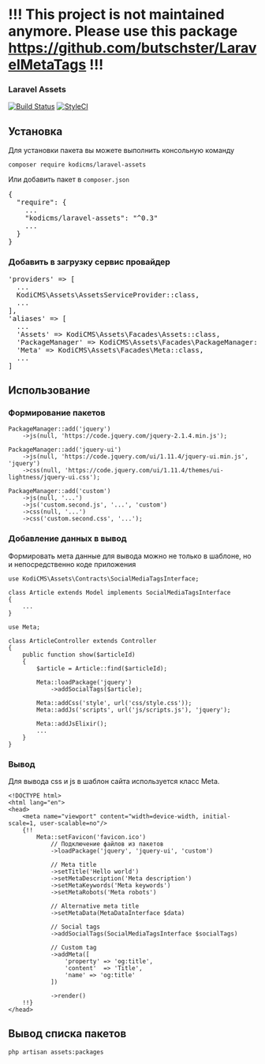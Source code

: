 # !!! This project is not maintained anymore. Please use this package https://github.com/butschster/LaravelMetaTags !!!

### Laravel Assets
[![Build Status](https://travis-ci.org/KodiCMS/laravel-assets.svg?branch=master)](https://travis-ci.org/KodiCMS/laravel-assets)
[![StyleCI](https://styleci.io/repos/45453063/shield)](https://styleci.io/repos/45453063)
## Установка

Для установки пакета вы можете выполнить консольную команду

`composer require kodicms/laravel-assets`

Или добавить пакет в `composer.json`
<pre>
{
  "require": {
    ...
    "kodicms/laravel-assets": "^0.3"
    ...
  }
}
</pre>

### Добавить в загрузку сервис провайдер
<pre>
'providers' => [
  ...
  KodiCMS\Assets\AssetsServiceProvider::class,
  ...
],
'aliases' => [
  ...
  'Assets' => KodiCMS\Assets\Facades\Assets::class,
  'PackageManager' => KodiCMS\Assets\Facades\PackageManager::class,
  'Meta' => KodiCMS\Assets\Facades\Meta::class,
  ...
]
</pre>

## Использование

### Формирование пакетов

```
PackageManager::add('jquery')
	->js(null, 'https://code.jquery.com/jquery-2.1.4.min.js');

PackageManager::add('jquery-ui')
	->js(null, 'https://code.jquery.com/ui/1.11.4/jquery-ui.min.js', 'jquery')
	->css(null, 'https://code.jquery.com/ui/1.11.4/themes/ui-lightness/jquery-ui.css');

PackageManager::add('custom')
	->js(null, '...')
	->js('custom.second.js', '...', 'custom')
	->css(null, '...')
	->css('custom.second.css', '...');
```

### Добавление данных в вывод

Формировать мета данные для вывода можно не только в шаблоне, но и непосредственно коде приложения

```
use KodiCMS\Assets\Contracts\SocialMediaTagsInterface;

class Article extends Model implements SocialMediaTagsInterface
{
	...
}

use Meta;

class ArticleController extends Controller
{
	public function show($articleId)
    {
        $article = Article::find($articleId);

        Meta::loadPackage('jquery')
        	->addSocialTags($article);

		Meta::addCss('style', url('css/style.css'));
		Meta::addJs('scripts', url('js/scripts.js'), 'jquery');

		Meta::addJsElixir();
		...
    }
}
```


### Вывод
Для вывода css и js в шаблон сайта используется класс Meta.

```
<!DOCTYPE html>
<html lang="en">
<head>
	<meta name="viewport" content="width=device-width, initial-scale=1, user-scalable=no"/>
	{!!
		Meta::setFavicon('favicon.ico')
			// Подключение файлов из пакетов
			->loadPackage('jquery', 'jquery-ui', 'custom')

			// Meta title
			->setTitle('Hello world')
		    ->setMetaDescription('Meta description')
		    ->setMetaKeywords('Meta keywords')
		    ->setMetaRobots('Meta robots')

		    // Alternative meta title
			->setMetaData(MetaDataInterface $data)

			// Social tags
		    ->addSocialTags(SocialMediaTagsInterface $socialTags)

		    // Custom tag
		    ->addMeta([
				'property' => 'og:title',
				'content'  => 'Title',
				'name' => 'og:title'
			])

			->render()
	!!}
</head>
```

## Вывод списка пакетов

`php artisan assets:packages`
